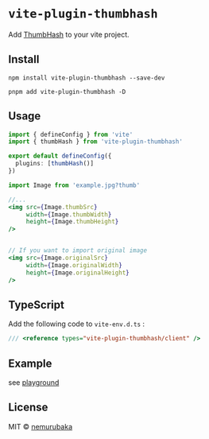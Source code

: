 # `vite-plugin-thumbhash`

Add [ThumbHash](https://github.com/evanw/thumbhash) to your vite project.

## Install

```shell
npm install vite-plugin-thumbhash --save-dev
```

```shell
pnpm add vite-plugin-thumbhash -D
```

## Usage

```ts
import { defineConfig } from 'vite'
import { thumbHash } from 'vite-plugin-thumbhash'

export default defineConfig({
  plugins: [thumbHash()]
})
```

```jsx
import Image from 'example.jpg?thumb'

//...
<img src={Image.thumbSrc}
     width={Image.thumbWidth}
     height={Image.thumbHeight}
/>


// If you want to import original image
<img src={Image.originalSrc}
     width={Image.originalWidth}
     height={Image.originalHeight}
/>
```

## TypeScript

Add the following code to `vite-env.d.ts` :
```ts
/// <reference types="vite-plugin-thumbhash/client" />
```

## Example

see [playground](../playground/)

## License

MIT &copy; [nemurubaka](https://github.com/cijiugechu)
